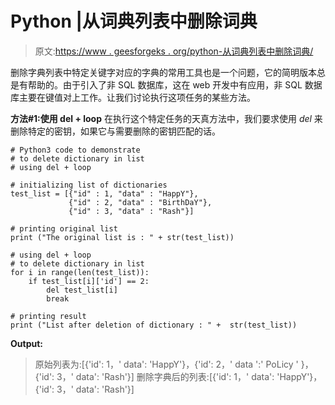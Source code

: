 # Python |从词典列表中删除词典

> 原文:[https://www . geesforgeks . org/python-从词典列表中删除词典/](https://www.geeksforgeeks.org/python-removing-dictionary-from-list-of-dictionaries/)

删除字典列表中特定关键字对应的字典的常用工具也是一个问题，它的简明版本总是有帮助的。由于引入了非 SQL 数据库，这在 web 开发中有应用，非 SQL 数据库主要在键值对上工作。让我们讨论执行这项任务的某些方法。

**方法#1:使用 del + loop**
在执行这个特定任务的天真方法中，我们要求使用 *del* 来删除特定的密钥，如果它与需要删除的密钥匹配的话。

```
# Python3 code to demonstrate 
# to delete dictionary in list
# using del + loop 

# initializing list of dictionaries
test_list = [{"id" : 1, "data" : "HappY"},
             {"id" : 2, "data" : "BirthDaY"},
             {"id" : 3, "data" : "Rash"}]

# printing original list 
print ("The original list is : " + str(test_list))

# using del + loop 
# to delete dictionary in list
for i in range(len(test_list)):
    if test_list[i]['id'] == 2:
        del test_list[i]
        break

# printing result
print ("List after deletion of dictionary : " +  str(test_list))
```

**Output:**

> 原始列表为:[{'id': 1，' data': 'HappY'}，{'id': 2，' data ':' PoLicy ' }，{'id': 3，' data': 'Rash'}]
> 删除字典后的列表:[{'id': 1，' data': 'HappY'}，{'id': 3，' data': 'Rash'}]